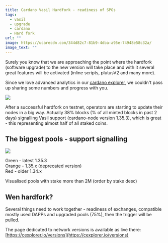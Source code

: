 ```yaml
---
title: Cardano Vasil Hardfork - readiness of SPOs
tags:
  - vasil
  - upgrade
  - cardano
  - Hard fork
url: ""
image: https://ucarecdn.com/344d82c7-81b9-4dba-a95e-74948e58c32a/
image_text: ""
---
```


Surely you know that we are approaching the point where the hardfork (software upgrade) to the new version will take place and with it several great features will be activated (inline scripts, plutusV2 and many more).

Since we love advanced analytics in our [cardano explorer](https://cexplorer.io/), we couldn't pass up sharing some numbers and progress with you.

![](https://ucarecdn.com/74d2ec55-8b64-49e2-b117-84df4b1ab29b/-/preview/-/format/auto/-/quality/smart/)

After a successful hardfork on testnet, operators are starting to update their nodes in a big way. Actually 38% blocks (% of all minted blocks in past 2 days) signalling Vasil support (cardano-node version 1.35.3), which is great - this representing almost half of all staked coins.

## The biggest pools - support signalling

![](https://ucarecdn.com/b244c838-e0e7-4245-8442-a1d8308417e7/-/preview/-/format/auto/-/quality/smart/)

Green - latest 1.35.3  
Orange - 1.35.x (deprecated version)  
Red - older 1.34.x

Visualised pools with stake more than 2M (order by stake desc)

## Wen hardfork?

Several things need to work together - readiness of exchanges, compatible mostly used DAPPs and upgraded pools (75%), then the trigger will be pulled.  

The page dedicated to network versions is available as live there: [https://cexplorer.io/versions](https://cexplorer.io/versions)
